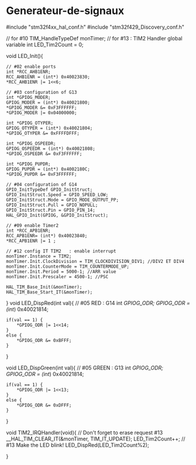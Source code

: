 # Generateur-de-signaux

#include "stm32f4xx_hal_conf.h"
#include "stm32f429_Discovery_conf.h"

// for #10
TIM_HandleTypeDef monTimer;
// for #13 : TIM2 Handler global variable
int LED_Tim2Count = 0;

void LED_Init(){
	
	// #02 enable ports
	int *RCC_AHB1ENR;
	RCC_AHB1ENR = (int*) 0x40023830;
	*RCC_AHB1ENR |= 1<<6;
	
	// #03 configuration of G13
	int *GPIOG_MODER;
	GPIOG_MODER = (int*) 0x40021800;
	*GPIOG_MODER &= 0xF3FFFFFF;
	*GPIOG_MODER |= 0x04000000;
		
	int *GPIOG_OTYPER;
	GPIOG_OTYPER = (int*) 0x40021804;
	*GPIOG_OTYPER &= 0xFFFFDFFF;
	
	int *GPIOG_OSPEEDR;
	GPIOG_OSPEEDR = (int*) 0x40021808;
	*GPIOG_OSPEEDR &= 0xF3FFFFFF;
		
	int *GPIOG_PUPDR;
	GPIOG_PUPDR = (int*) 0x4002180C;
	*GPIOG_PUPDR &= 0xF3FFFFFF;
		
	// #04 configuration of G14
	GPIO_InitTypeDef GPIO_InitStruct;
	GPIO_InitStruct.Speed = GPIO_SPEED_LOW;
	GPIO_InitStruct.Mode = GPIO_MODE_OUTPUT_PP;
	GPIO_InitStruct.Pull = GPIO_NOPULL;
	GPIO_InitStruct.Pin = GPIO_PIN_14;
	HAL_GPIO_Init(GPIOG, &GPIO_InitStruct);
	
	// #09 enable Timer2
	int *RCC_APB1ENR;
	RCC_APB1ENR= (int*) 0x40023840;
	*RCC_APB1ENR |= 1 ;
	
	// #12 config IT TIM2	: enable interrupt
	monTimer.Instance = TIM2; 
	monTimer.Init.ClockDivision = TIM_CLOCKDIVISION_DIV1; //DIV2 ET DIV4
	monTimer.Init.CounterMode = TIM_COUNTERMODE_UP; 
	monTimer.Init.Period = 5000-1; //ARR value
	monTimer.Init.Prescaler = 4500-1; //PSC
	
	HAL_TIM_Base_Init(&monTimer);
	HAL_TIM_Base_Start_IT(&monTimer);
	
}
void LED_DispRed(int val){
	// #05 RED : G14
	int *GPIOG_ODR;
	GPIOG_ODR = (int*) 0x40021814;
	
	if(val == 1) {
		*GPIOG_ODR |= 1<<14;
	}
	else {
		*GPIOG_ODR &= 0xBFFF;
	}	
}

void LED_DispGreen(int val){
	// #05 GREEN : G13
	int *GPIOG_ODR;
	GPIOG_ODR = (int*) 0x40021814;
	
	if(val == 1) {
		*GPIOG_ODR |= 1<<13;
	}
	else {
		*GPIOG_ODR &= 0xDFFF;
	}
		
}


void TIM2_IRQHandler(void){
	// Don't forget to erase request #13
	__HAL_TIM_CLEAR_IT(&monTimer, TIM_IT_UPDATE); 
	LED_Tim2Count++;
	// #13 Make the LED blink!
	LED_DispRed(LED_Tim2Count%2);

}

